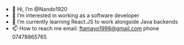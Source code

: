 - 👋 Hi, I’m @Nando1920
- 👀 I’m interested in working as a software developer
- 🌱 I’m currently learning React.JS to work alongside Java backends
- 📫 How to reach me email: ftamayo1998@gmail.com phone 07478865765

<!---
Nando1920/Nando1920 is a ✨ special ✨ repository because its `README.md` (this file) appears on your GitHub profile.
You can click the Preview link to take a look at your changes.
--->
